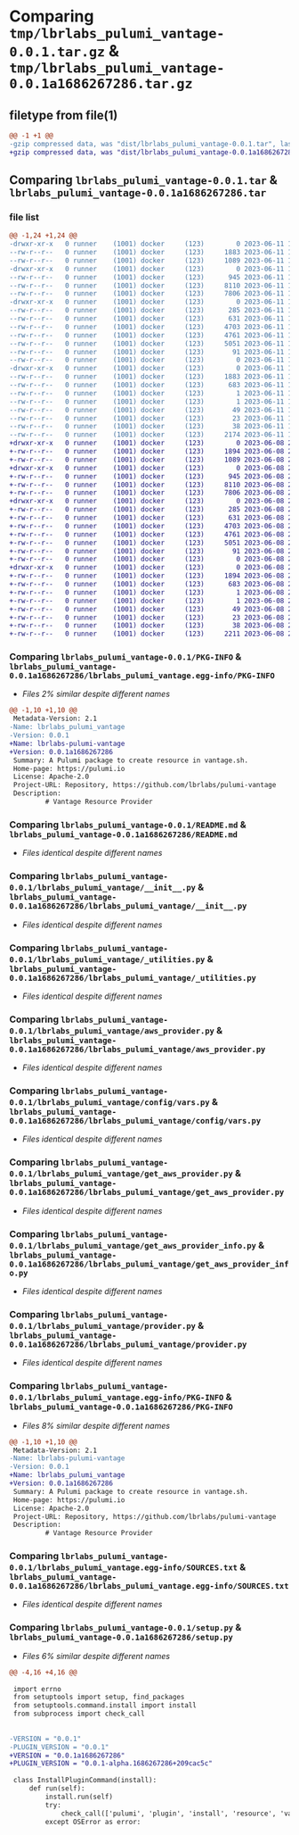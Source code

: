 # Comparing `tmp/lbrlabs_pulumi_vantage-0.0.1.tar.gz` & `tmp/lbrlabs_pulumi_vantage-0.0.1a1686267286.tar.gz`

## filetype from file(1)

```diff
@@ -1 +1 @@
-gzip compressed data, was "dist/lbrlabs_pulumi_vantage-0.0.1.tar", last modified: Sun Jun 11 18:25:41 2023, max compression
+gzip compressed data, was "dist/lbrlabs_pulumi_vantage-0.0.1a1686267286.tar", last modified: Thu Jun  8 23:39:47 2023, max compression
```

## Comparing `lbrlabs_pulumi_vantage-0.0.1.tar` & `lbrlabs_pulumi_vantage-0.0.1a1686267286.tar`

### file list

```diff
@@ -1,24 +1,24 @@
-drwxr-xr-x   0 runner    (1001) docker     (123)        0 2023-06-11 18:25:41.000000 lbrlabs_pulumi_vantage-0.0.1/
--rw-r--r--   0 runner    (1001) docker     (123)     1883 2023-06-11 18:25:41.000000 lbrlabs_pulumi_vantage-0.0.1/PKG-INFO
--rw-r--r--   0 runner    (1001) docker     (123)     1089 2023-06-11 18:25:41.000000 lbrlabs_pulumi_vantage-0.0.1/README.md
-drwxr-xr-x   0 runner    (1001) docker     (123)        0 2023-06-11 18:25:41.000000 lbrlabs_pulumi_vantage-0.0.1/lbrlabs_pulumi_vantage/
--rw-r--r--   0 runner    (1001) docker     (123)      945 2023-06-11 18:25:41.000000 lbrlabs_pulumi_vantage-0.0.1/lbrlabs_pulumi_vantage/__init__.py
--rw-r--r--   0 runner    (1001) docker     (123)     8110 2023-06-11 18:25:41.000000 lbrlabs_pulumi_vantage-0.0.1/lbrlabs_pulumi_vantage/_utilities.py
--rw-r--r--   0 runner    (1001) docker     (123)     7806 2023-06-11 18:25:41.000000 lbrlabs_pulumi_vantage-0.0.1/lbrlabs_pulumi_vantage/aws_provider.py
-drwxr-xr-x   0 runner    (1001) docker     (123)        0 2023-06-11 18:25:41.000000 lbrlabs_pulumi_vantage-0.0.1/lbrlabs_pulumi_vantage/config/
--rw-r--r--   0 runner    (1001) docker     (123)      285 2023-06-11 18:25:41.000000 lbrlabs_pulumi_vantage-0.0.1/lbrlabs_pulumi_vantage/config/__init__.py
--rw-r--r--   0 runner    (1001) docker     (123)      631 2023-06-11 18:25:41.000000 lbrlabs_pulumi_vantage-0.0.1/lbrlabs_pulumi_vantage/config/vars.py
--rw-r--r--   0 runner    (1001) docker     (123)     4703 2023-06-11 18:25:41.000000 lbrlabs_pulumi_vantage-0.0.1/lbrlabs_pulumi_vantage/get_aws_provider.py
--rw-r--r--   0 runner    (1001) docker     (123)     4761 2023-06-11 18:25:41.000000 lbrlabs_pulumi_vantage-0.0.1/lbrlabs_pulumi_vantage/get_aws_provider_info.py
--rw-r--r--   0 runner    (1001) docker     (123)     5051 2023-06-11 18:25:41.000000 lbrlabs_pulumi_vantage-0.0.1/lbrlabs_pulumi_vantage/provider.py
--rw-r--r--   0 runner    (1001) docker     (123)       91 2023-06-11 18:25:41.000000 lbrlabs_pulumi_vantage-0.0.1/lbrlabs_pulumi_vantage/pulumi-plugin.json
--rw-r--r--   0 runner    (1001) docker     (123)        0 2023-06-11 18:25:41.000000 lbrlabs_pulumi_vantage-0.0.1/lbrlabs_pulumi_vantage/py.typed
-drwxr-xr-x   0 runner    (1001) docker     (123)        0 2023-06-11 18:25:41.000000 lbrlabs_pulumi_vantage-0.0.1/lbrlabs_pulumi_vantage.egg-info/
--rw-r--r--   0 runner    (1001) docker     (123)     1883 2023-06-11 18:25:41.000000 lbrlabs_pulumi_vantage-0.0.1/lbrlabs_pulumi_vantage.egg-info/PKG-INFO
--rw-r--r--   0 runner    (1001) docker     (123)      683 2023-06-11 18:25:41.000000 lbrlabs_pulumi_vantage-0.0.1/lbrlabs_pulumi_vantage.egg-info/SOURCES.txt
--rw-r--r--   0 runner    (1001) docker     (123)        1 2023-06-11 18:25:41.000000 lbrlabs_pulumi_vantage-0.0.1/lbrlabs_pulumi_vantage.egg-info/dependency_links.txt
--rw-r--r--   0 runner    (1001) docker     (123)        1 2023-06-11 18:25:41.000000 lbrlabs_pulumi_vantage-0.0.1/lbrlabs_pulumi_vantage.egg-info/not-zip-safe
--rw-r--r--   0 runner    (1001) docker     (123)       49 2023-06-11 18:25:41.000000 lbrlabs_pulumi_vantage-0.0.1/lbrlabs_pulumi_vantage.egg-info/requires.txt
--rw-r--r--   0 runner    (1001) docker     (123)       23 2023-06-11 18:25:41.000000 lbrlabs_pulumi_vantage-0.0.1/lbrlabs_pulumi_vantage.egg-info/top_level.txt
--rw-r--r--   0 runner    (1001) docker     (123)       38 2023-06-11 18:25:41.000000 lbrlabs_pulumi_vantage-0.0.1/setup.cfg
--rw-r--r--   0 runner    (1001) docker     (123)     2174 2023-06-11 18:25:41.000000 lbrlabs_pulumi_vantage-0.0.1/setup.py
+drwxr-xr-x   0 runner    (1001) docker     (123)        0 2023-06-08 23:39:47.000000 lbrlabs_pulumi_vantage-0.0.1a1686267286/
+-rw-r--r--   0 runner    (1001) docker     (123)     1894 2023-06-08 23:39:47.000000 lbrlabs_pulumi_vantage-0.0.1a1686267286/PKG-INFO
+-rw-r--r--   0 runner    (1001) docker     (123)     1089 2023-06-08 23:39:46.000000 lbrlabs_pulumi_vantage-0.0.1a1686267286/README.md
+drwxr-xr-x   0 runner    (1001) docker     (123)        0 2023-06-08 23:39:47.000000 lbrlabs_pulumi_vantage-0.0.1a1686267286/lbrlabs_pulumi_vantage/
+-rw-r--r--   0 runner    (1001) docker     (123)      945 2023-06-08 23:39:46.000000 lbrlabs_pulumi_vantage-0.0.1a1686267286/lbrlabs_pulumi_vantage/__init__.py
+-rw-r--r--   0 runner    (1001) docker     (123)     8110 2023-06-08 23:39:46.000000 lbrlabs_pulumi_vantage-0.0.1a1686267286/lbrlabs_pulumi_vantage/_utilities.py
+-rw-r--r--   0 runner    (1001) docker     (123)     7806 2023-06-08 23:39:46.000000 lbrlabs_pulumi_vantage-0.0.1a1686267286/lbrlabs_pulumi_vantage/aws_provider.py
+drwxr-xr-x   0 runner    (1001) docker     (123)        0 2023-06-08 23:39:47.000000 lbrlabs_pulumi_vantage-0.0.1a1686267286/lbrlabs_pulumi_vantage/config/
+-rw-r--r--   0 runner    (1001) docker     (123)      285 2023-06-08 23:39:46.000000 lbrlabs_pulumi_vantage-0.0.1a1686267286/lbrlabs_pulumi_vantage/config/__init__.py
+-rw-r--r--   0 runner    (1001) docker     (123)      631 2023-06-08 23:39:46.000000 lbrlabs_pulumi_vantage-0.0.1a1686267286/lbrlabs_pulumi_vantage/config/vars.py
+-rw-r--r--   0 runner    (1001) docker     (123)     4703 2023-06-08 23:39:46.000000 lbrlabs_pulumi_vantage-0.0.1a1686267286/lbrlabs_pulumi_vantage/get_aws_provider.py
+-rw-r--r--   0 runner    (1001) docker     (123)     4761 2023-06-08 23:39:46.000000 lbrlabs_pulumi_vantage-0.0.1a1686267286/lbrlabs_pulumi_vantage/get_aws_provider_info.py
+-rw-r--r--   0 runner    (1001) docker     (123)     5051 2023-06-08 23:39:46.000000 lbrlabs_pulumi_vantage-0.0.1a1686267286/lbrlabs_pulumi_vantage/provider.py
+-rw-r--r--   0 runner    (1001) docker     (123)       91 2023-06-08 23:39:46.000000 lbrlabs_pulumi_vantage-0.0.1a1686267286/lbrlabs_pulumi_vantage/pulumi-plugin.json
+-rw-r--r--   0 runner    (1001) docker     (123)        0 2023-06-08 23:39:46.000000 lbrlabs_pulumi_vantage-0.0.1a1686267286/lbrlabs_pulumi_vantage/py.typed
+drwxr-xr-x   0 runner    (1001) docker     (123)        0 2023-06-08 23:39:47.000000 lbrlabs_pulumi_vantage-0.0.1a1686267286/lbrlabs_pulumi_vantage.egg-info/
+-rw-r--r--   0 runner    (1001) docker     (123)     1894 2023-06-08 23:39:47.000000 lbrlabs_pulumi_vantage-0.0.1a1686267286/lbrlabs_pulumi_vantage.egg-info/PKG-INFO
+-rw-r--r--   0 runner    (1001) docker     (123)      683 2023-06-08 23:39:47.000000 lbrlabs_pulumi_vantage-0.0.1a1686267286/lbrlabs_pulumi_vantage.egg-info/SOURCES.txt
+-rw-r--r--   0 runner    (1001) docker     (123)        1 2023-06-08 23:39:47.000000 lbrlabs_pulumi_vantage-0.0.1a1686267286/lbrlabs_pulumi_vantage.egg-info/dependency_links.txt
+-rw-r--r--   0 runner    (1001) docker     (123)        1 2023-06-08 23:39:47.000000 lbrlabs_pulumi_vantage-0.0.1a1686267286/lbrlabs_pulumi_vantage.egg-info/not-zip-safe
+-rw-r--r--   0 runner    (1001) docker     (123)       49 2023-06-08 23:39:47.000000 lbrlabs_pulumi_vantage-0.0.1a1686267286/lbrlabs_pulumi_vantage.egg-info/requires.txt
+-rw-r--r--   0 runner    (1001) docker     (123)       23 2023-06-08 23:39:47.000000 lbrlabs_pulumi_vantage-0.0.1a1686267286/lbrlabs_pulumi_vantage.egg-info/top_level.txt
+-rw-r--r--   0 runner    (1001) docker     (123)       38 2023-06-08 23:39:47.000000 lbrlabs_pulumi_vantage-0.0.1a1686267286/setup.cfg
+-rw-r--r--   0 runner    (1001) docker     (123)     2211 2023-06-08 23:39:46.000000 lbrlabs_pulumi_vantage-0.0.1a1686267286/setup.py
```

### Comparing `lbrlabs_pulumi_vantage-0.0.1/PKG-INFO` & `lbrlabs_pulumi_vantage-0.0.1a1686267286/lbrlabs_pulumi_vantage.egg-info/PKG-INFO`

 * *Files 2% similar despite different names*

```diff
@@ -1,10 +1,10 @@
 Metadata-Version: 2.1
-Name: lbrlabs_pulumi_vantage
-Version: 0.0.1
+Name: lbrlabs-pulumi-vantage
+Version: 0.0.1a1686267286
 Summary: A Pulumi package to create resource in vantage.sh.
 Home-page: https://pulumi.io
 License: Apache-2.0
 Project-URL: Repository, https://github.com/lbrlabs/pulumi-vantage
 Description: 
         # Vantage Resource Provider
```

### Comparing `lbrlabs_pulumi_vantage-0.0.1/README.md` & `lbrlabs_pulumi_vantage-0.0.1a1686267286/README.md`

 * *Files identical despite different names*

### Comparing `lbrlabs_pulumi_vantage-0.0.1/lbrlabs_pulumi_vantage/__init__.py` & `lbrlabs_pulumi_vantage-0.0.1a1686267286/lbrlabs_pulumi_vantage/__init__.py`

 * *Files identical despite different names*

### Comparing `lbrlabs_pulumi_vantage-0.0.1/lbrlabs_pulumi_vantage/_utilities.py` & `lbrlabs_pulumi_vantage-0.0.1a1686267286/lbrlabs_pulumi_vantage/_utilities.py`

 * *Files identical despite different names*

### Comparing `lbrlabs_pulumi_vantage-0.0.1/lbrlabs_pulumi_vantage/aws_provider.py` & `lbrlabs_pulumi_vantage-0.0.1a1686267286/lbrlabs_pulumi_vantage/aws_provider.py`

 * *Files identical despite different names*

### Comparing `lbrlabs_pulumi_vantage-0.0.1/lbrlabs_pulumi_vantage/config/vars.py` & `lbrlabs_pulumi_vantage-0.0.1a1686267286/lbrlabs_pulumi_vantage/config/vars.py`

 * *Files identical despite different names*

### Comparing `lbrlabs_pulumi_vantage-0.0.1/lbrlabs_pulumi_vantage/get_aws_provider.py` & `lbrlabs_pulumi_vantage-0.0.1a1686267286/lbrlabs_pulumi_vantage/get_aws_provider.py`

 * *Files identical despite different names*

### Comparing `lbrlabs_pulumi_vantage-0.0.1/lbrlabs_pulumi_vantage/get_aws_provider_info.py` & `lbrlabs_pulumi_vantage-0.0.1a1686267286/lbrlabs_pulumi_vantage/get_aws_provider_info.py`

 * *Files identical despite different names*

### Comparing `lbrlabs_pulumi_vantage-0.0.1/lbrlabs_pulumi_vantage/provider.py` & `lbrlabs_pulumi_vantage-0.0.1a1686267286/lbrlabs_pulumi_vantage/provider.py`

 * *Files identical despite different names*

### Comparing `lbrlabs_pulumi_vantage-0.0.1/lbrlabs_pulumi_vantage.egg-info/PKG-INFO` & `lbrlabs_pulumi_vantage-0.0.1a1686267286/PKG-INFO`

 * *Files 8% similar despite different names*

```diff
@@ -1,10 +1,10 @@
 Metadata-Version: 2.1
-Name: lbrlabs-pulumi-vantage
-Version: 0.0.1
+Name: lbrlabs_pulumi_vantage
+Version: 0.0.1a1686267286
 Summary: A Pulumi package to create resource in vantage.sh.
 Home-page: https://pulumi.io
 License: Apache-2.0
 Project-URL: Repository, https://github.com/lbrlabs/pulumi-vantage
 Description: 
         # Vantage Resource Provider
```

### Comparing `lbrlabs_pulumi_vantage-0.0.1/lbrlabs_pulumi_vantage.egg-info/SOURCES.txt` & `lbrlabs_pulumi_vantage-0.0.1a1686267286/lbrlabs_pulumi_vantage.egg-info/SOURCES.txt`

 * *Files identical despite different names*

### Comparing `lbrlabs_pulumi_vantage-0.0.1/setup.py` & `lbrlabs_pulumi_vantage-0.0.1a1686267286/setup.py`

 * *Files 6% similar despite different names*

```diff
@@ -4,16 +4,16 @@
 
 import errno
 from setuptools import setup, find_packages
 from setuptools.command.install import install
 from subprocess import check_call
 
 
-VERSION = "0.0.1"
-PLUGIN_VERSION = "0.0.1"
+VERSION = "0.0.1a1686267286"
+PLUGIN_VERSION = "0.0.1-alpha.1686267286+209cac5c"
 
 class InstallPluginCommand(install):
     def run(self):
         install.run(self)
         try:
             check_call(['pulumi', 'plugin', 'install', 'resource', 'vantage', PLUGIN_VERSION, '--server', 'github://api.github.com/lbrlabs'])
         except OSError as error:
```

